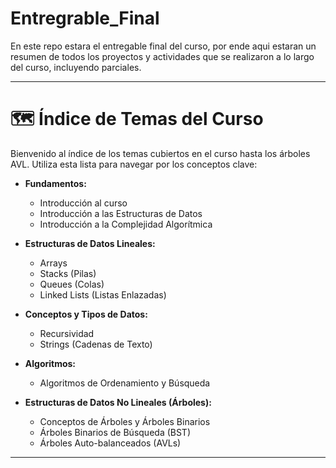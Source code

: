 # Entregrable_Final
En este repo estara el entregable final del curso, por ende aqui estaran un resumen de todos los proyectos y actividades que se realizaron a lo largo del curso, incluyendo parciales.

---
# 🗺️ Índice de Temas del Curso

Bienvenido al índice de los temas cubiertos en el curso hasta los árboles AVL. Utiliza esta lista para navegar por los conceptos clave:

*   **Fundamentos:**
    *   Introducción al curso
    *   Introducción a las Estructuras de Datos
    *   Introducción a la Complejidad Algorítmica

*   **Estructuras de Datos Lineales:**
    *   Arrays
    *   Stacks (Pilas)
    *   Queues (Colas)
    *   Linked Lists (Listas Enlazadas)

*   **Conceptos y Tipos de Datos:**
    *   Recursividad
    *   Strings (Cadenas de Texto)

*   **Algoritmos:**
    *   Algoritmos de Ordenamiento y Búsqueda

*   **Estructuras de Datos No Lineales (Árboles):**
    *   Conceptos de Árboles y Árboles Binarios
    *   Árboles Binarios de Búsqueda (BST)
    *   Árboles Auto-balanceados (AVLs)

---
